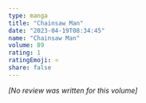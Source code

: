 ```yaml
---
type: manga
title: "Chainsaw Man"
date: "2023-04-19T08:34:45"
name: "Chainsaw Man"
volume: 89
rating: 1
ratingEmoji: ⭐️
share: false
---
```


*[No review was written for this volume]*
